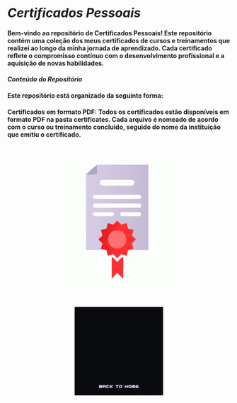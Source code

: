 # _*Certificados Pessoais*_


#### Bem-vindo ao repositório de Certificados Pessoais! Este repositório contém uma coleção dos meus certificados de cursos e treinamentos que realizei ao longo da minha jornada de aprendizado. Cada certificado reflete o compromisso contínuo com o desenvolvimento profissional e a aquisição de novas habilidades.

#### _*Conteúdo do Repositório*_
#### Este repositório está organizado da seguinte forma:

#### Certificados em formato PDF: Todos os certificados estão disponíveis em formato PDF na pasta certificates. Cada arquivo é nomeado de acordo com o curso ou treinamento concluído, seguido do nome da instituição que emitiu o certificado.

#

<div align="center">
<img  height="300em" src="https://github.com/LeandroDukievicz/CERTIFICATES/blob/main/certificate-icon.gif" target="_blank">
</div>  

#

  <div align="center">
<a  href="https://github.com/LeandroDukievicz" target="_blank"><img  height="200em"src="https://github.com/LeandroDukievicz/LeandroDukievicz/blob/main/gif%20btn%20git.gif" target="_blank">
</div>     

